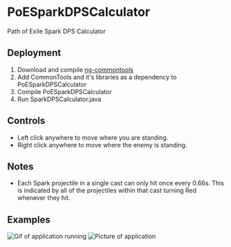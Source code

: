 # PoESparkDPSCalculator
Path of Exile Spark DPS Calculator

## Deployment
1. Download and compile [ng-commontools](https://github.com/vegeto079/ng-commontools)
2. Add CommonTools and it's libraries as a dependency to PoESparkDPSCalculator
3. Compile PoESparkDPSCalculator
4. Run SparkDPSCalculator.java

## Controls
* Left click anywhere to move where you are standing.
* Right click anywhere to move where the enemy is standing.

## Notes
* Each Spark projectile in a single cast can only hit once every 0.66s. This is indicated by all of the projectiles within that cast turning Red whenever they hit.

## Examples
![Gif of application running](https://i.imgur.com/RiPcg9a.gif)
![Picture of application](https://i.imgur.com/3YsKSww.png)
